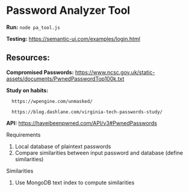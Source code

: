 # Password Analyzer Tool

**Run:** `node pa_tool.js`

**Testing:** https://semantic-ui.com/examples/login.html

## Resources:
**Compromised Passwords:** https://www.ncsc.gov.uk/static-assets/documents/PwnedPasswordTop100k.txt

**Study on habits:** 

      https://wpengine.com/unmasked/
      
      https://blog.dashlane.com/virginia-tech-passwords-study/

**API:** https://haveibeenpwned.com/API/v3#PwnedPasswords


Requirements
1) Local database of plaintext passwords
2) Compare similarities between input password and database (define similarities)

Similarities
1) Use MongoDB text index to compute similarities
